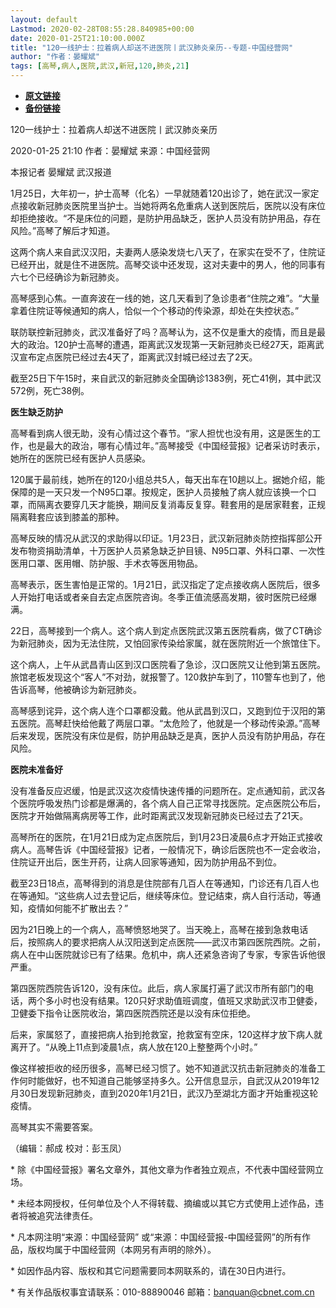 ```yaml
---
layout: default
Lastmod: 2020-02-28T08:55:28.840985+00:00
date: 2020-01-25T21:10:00.000Z
title: "120一线护士：拉着病人却送不进医院丨武汉肺炎亲历--专题-中国经营网"
author: "作者：晏耀斌"
tags: [高琴,病人,医院,武汉,新冠,120,肺炎,21]
---
```


* [**原文链接**](http://www.cb.com.cn/index/show/special/cv/cv13413803120)
* [**备份链接**](https://archive.is/98KKF)


120一线护士：拉着病人却送不进医院丨武汉肺炎亲历

2020-01-25 21:10 作者：晏耀斌 来源：中国经营网

本报记者 晏耀斌 武汉报道

1月25日，大年初一，护士高琴（化名）一早就随着120出诊了，她在武汉一家定点接收新冠肺炎医院里当护士。当她将两名危重病人送到医院后，医院以没有床位却拒绝接收。“不是床位的问题，是防护用品缺乏，医护人员没有防护用品，存在风险。”高琴了解后才知道。

这两个病人来自武汉汉阳，夫妻两人感染发烧七八天了，在家实在受不了，住院证已经开出，就是住不进医院。高琴交谈中还发现，这对夫妻中的男人，他的同事有六七个已经确诊为新冠肺炎。

高琴感到心焦。一直奔波在一线的她，这几天看到了急诊患者“住院之难”。“大量拿着住院证等候通知的病人，恰似一个个移动的传染源，却处在失控状态。”

联防联控新冠肺炎，武汉准备好了吗？高琴认为，这不仅是重大的疫情，而且是最大的政治。120护士高琴的遭遇，距离武汉发现第一天新冠肺炎已经27天，距离武汉宣布定点医院已经过去4天了，距离武汉封城已经过去了2天。

截至25日下午15时，来自武汉的新冠肺炎全国确诊1383例，死亡41例，其中武汉572例，死亡38例。

**医生缺乏防护**

高琴看到病人很无助，没有心情过这个春节。“家人担忧也没有用，这是医生的工作，也是最大的政治，哪有心情过年。”高琴接受《中国经营报》记者采访时表示，她所在的医院已经有医护人员感染。

120属于最前线，她所在的120小组总共5人，每天出车在10趟以上。据她介绍，能保障的是一天只发一个N95口罩。按规定，医护人员接触了病人就应该换一个口罩，而隔离衣要穿几天才能换，期间反复消毒反复穿。鞋套用的是居家鞋套，正规隔离鞋套应该到膝盖的那种。

高琴反映的情况从武汉的求助得以印证。1月23日，武汉新冠肺炎防控指挥部公开发布物资捐助清单，十万医护人员紧急缺乏护目镜、N95口罩、外科口罩、一次性医用口罩、医用帽、防护服、手术衣等医用物品。

高琴表示，医生害怕是正常的。1月21日，武汉指定了定点接收病人医院后，很多人开始打电话或者亲自去定点医院咨询。冬季正值流感高发期，彼时医院已经爆满。

22日，高琴接到一个病人。这个病人到定点医院武汉第五医院看病，做了CT确诊为新冠肺炎，因为无法住院，又怕回家传染给家属，就在医院附近一个旅馆住下。

这个病人，上午从武昌青山区到汉口医院看了急诊，汉口医院又让他到第五医院。旅馆老板发现这个“客人”不对劲，就报警了。120救护车到了，110警车也到了，他告诉高琴，他被确诊为新冠肺炎。

高琴感到诧异，这个病人连个口罩都没戴。他从武昌到汉口，又跑到位于汉阳的第五医院。高琴赶快给他戴了两层口罩。“太危险了，他就是一个移动传染源。”高琴后来发现，医院没有床位是假，防护用品缺乏是真，医护人员没有防护用品，存在风险。

**医院未准备好**

没有准备反应迟缓，怕是武汉这次疫情快速传播的问题所在。定点通知前，武汉各个医院呼吸发热门诊都是爆满的，各个病人自己正常寻找医院。定点医院公布后，医院才开始做隔离病房等工作，此时距离武汉发现新冠肺炎已经过去了21天。

高琴所在的医院，在1月21日成为定点医院后，到1月23日凌晨6点才开始正式接收病人。高琴告诉《中国经营报》记者，一般情况下，确诊后医院也不一定会收治，住院证开出后，医生开药，让病人回家等通知，因为防护用品不到位。

截至23日18点，高琴得到的消息是住院部有几百人在等通知，门诊还有几百人也在等通知。“这些病人过去登记后，继续等床位。登记结束，病人自行活动，等通知，疫情如何能不扩散出去？”

因为21日晚上的一个病人，高琴愤怒地哭了。当天晚上，高琴在接到急救电话后，按照病人的要求把病人从汉阳送到定点医院——武汉市第四医院西院。之前，病人在中山医院就诊已有了结果。危机中，病人还紧急咨询了专家，专家告诉他很严重。

第四医院西院告诉120，没有床位。此后，病人家属打遍了武汉市所有部门的电话，两个多小时也没有结果。120只好求助值班调度，值班又求助武汉市卫健委，卫健委下指令让医院收治，第四医院西院还是以没有床位拒绝。

后来，家属怒了，直接把病人抬到抢救室，抢救室有空床，120这样才放下病人就离开了。“从晚上11点到凌晨1点，病人放在120上整整两个小时。”

像这样被拒收的经历很多，高琴已经习惯了。她不知道武汉抗击新冠肺炎的准备工作何时能做好，也不知道自己能够坚持多久。公开信息显示，自武汉从2019年12月30日发现新冠肺炎，直到2020年1月21日，武汉乃至湖北方面才开始重视这轮疫情。

高琴其实不需要答案。

（编辑：郝成 校对：彭玉凤）

\* 除《中国经营报》署名文章外，其他文章为作者独立观点，不代表中国经营网立场。

\* 未经本网授权，任何单位及个人不得转载、摘编或以其它方式使用上述作品，违者将被追究法律责任。

\* 凡本网注明“来源：中国经营网” 或“来源：中国经营报-中国经营网”的所有作品，版权均属于中国经营网（本网另有声明的除外）。

\* 如因作品内容、版权和其它问题需要同本网联系的，请在30日内进行。

\* 有关作品版权事宜请联系：010-88890046 邮箱：banquan@cbnet.com.cn

